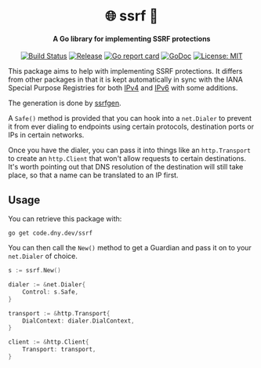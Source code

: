 <h1 align="center">
🌐 ssrf 🔐
</h1>
<h4 align="center">A Go library for implementing SSRF protections</h4>
<p align="center">
    <a href="https://github.com/daenney/ssrf/actions/workflows/test.yaml)"><img src="https://github.com/daenney/ssrf/actions/workflows/test.yaml/badge.svg?branch=main" alt="Build Status"></a>
	<a href="https://github.com/daenney/ssrf/releases"><img src="https://img.shields.io/github/release/daenney/ssrf.svg" alt="Release"></a>
    <a href="https://goreportcard.com/report/code.dny.dev/ssrf"><img src="https://goreportcard.com/badge/code.dny.dev/ssrf" alt="Go report card"></a>
    <a href="https://pkg.go.dev/code.dny.dev/ssrf"><img src="https://pkg.go.dev/badge/code.dny.dev/ssrf.svg" alt="GoDoc"></a>
    <a href="LICENSE"><img src="https://img.shields.io/github/license/daenney/ssrf" alt="License: MIT"></a>
</p>

This package aims to help with implementing SSRF protections. It differs from
other packages in that it is kept automatically in sync with the IANA Special
Purpose Registries for both [IPv4][ipv4] and [IPv6][ipv6] with some additions.

The generation is done by [ssrfgen](cmd/ssrfgen).

A `Safe()` method is provided that you can hook into a `net.Dialer` to prevent
it from ever dialing to endpoints using certain protocols, destination ports
or IPs in certain networks.

Once you have the dialer, you can pass it into things like an `http.Transport`
to create an `http.Client` that won't allow requests to certain destinations.
It's worth pointing out that DNS resolution of the destination will still take
place, so that a name can be translated to an IP first.

## Usage

You can retrieve this package with:

```
go get code.dny.dev/ssrf
```

You can then call the `New()` method to get a Guardian and pass it on to your
`net.Dialer` of choice.

```go
s := ssrf.New()

dialer := &net.Dialer{
	Control: s.Safe,
}

transport := &http.Transport{
	DialContext: dialer.DialContext,
}

client := &http.Client{
	Transport: transport,
}
```

[ipv4]: https://www.iana.org/assignments/iana-ipv4-special-registry/iana-ipv4-special-registry.xhtml
[ipv6]: https://www.iana.org/assignments/iana-ipv6-special-registry/iana-ipv6-special-registry.xhtml
